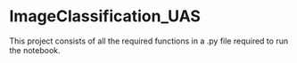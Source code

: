 # ImageClassification_UAS
This project consists of all the required functions in a .py file required to run the notebook.
